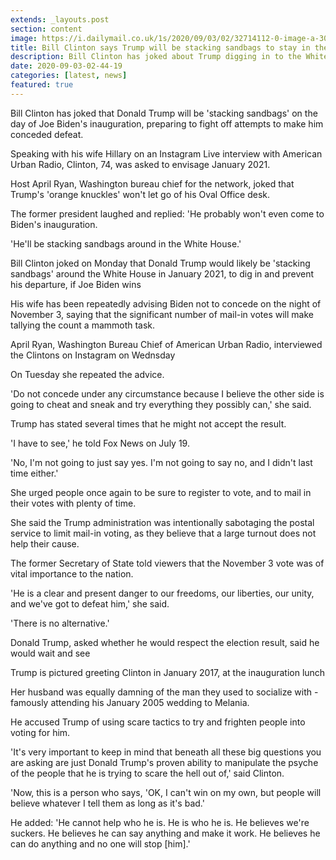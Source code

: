 ```yaml
---
extends: _layouts.post
section: content
image: https://i.dailymail.co.uk/1s/2020/09/03/02/32714112-0-image-a-30_1599096231566.jpg 
title: Bill Clinton says Trump will be stacking sandbags to stay in the White House 
description: Bill Clinton has joked about Trump digging in to the White House and refusing to concede even if he loses the election. Clinton said Trump would be stacking sandbags in January 2021. 
date: 2020-09-03-02-44-19 
categories: [latest, news] 
featured: true 
--- 
```

Bill Clinton has joked that Donald Trump will be 'stacking sandbags' on the day of Joe Biden's inauguration, preparing to fight off attempts to make him conceded defeat. 

Speaking with his wife Hillary on an Instagram Live interview with American Urban Radio, Clinton, 74, was asked to envisage January 2021. 

Host April Ryan, Washington bureau chief for the network, joked that Trump's 'orange knuckles' won't let go of his Oval Office desk. 

The former president laughed and replied: 'He probably won't even come to Biden's inauguration. 

'He'll be stacking sandbags around in the White House.'

Bill Clinton joked on Monday that Donald Trump would likely be 'stacking sandbags' around the White House in January 2021, to dig in and prevent his departure, if Joe Biden wins

His wife has been repeatedly advising Biden not to concede on the night of November 3, saying that the significant number of mail-in votes will make tallying the count a mammoth task.

April Ryan, Washington Bureau Chief of American Urban Radio, interviewed the Clintons on Instagram on Wednsday

On Tuesday she repeated the advice. 

'Do not concede under any circumstance because I believe the other side is going to cheat and sneak and try everything they possibly can,' she said.

Trump has stated several times that he might not accept the result.

'I have to see,' he told Fox News on July 19. 

'No, I'm not going to just say yes. I'm not going to say no, and I didn't last time either.' 

She urged people once again to be sure to register to vote, and to mail in their votes with plenty of time.

She said the Trump administration was intentionally sabotaging the postal service to limit mail-in voting, as they believe that a large turnout does not help their cause.

The former Secretary of State told viewers that the November 3 vote was of vital importance to the nation.

'He is a clear and present danger to our freedoms, our liberties, our unity, and we've got to defeat him,' she said. 

'There is no alternative.' 

Donald Trump, asked whether he would respect the election result, said he would wait and see

Trump is pictured greeting Clinton in January 2017, at the inauguration lunch

Her husband was equally damning of the man they used to socialize with - famously attending his January 2005 wedding to Melania. 

He accused Trump of using scare tactics to try and frighten people into voting for him. 

'It's very important to keep in mind that beneath all these big questions you are asking are just Donald Trump's proven ability to manipulate the psyche of the people that he is trying to scare the hell out of,' said Clinton. 

'Now, this is a person who says, 'OK, I can't win on my own, but people will believe whatever I tell them as long as it's bad.'

He added: 'He cannot help who he is. He is who he is. He believes we're suckers. He believes he can say anything and make it work. He believes he can do anything and no one will stop [him].'

